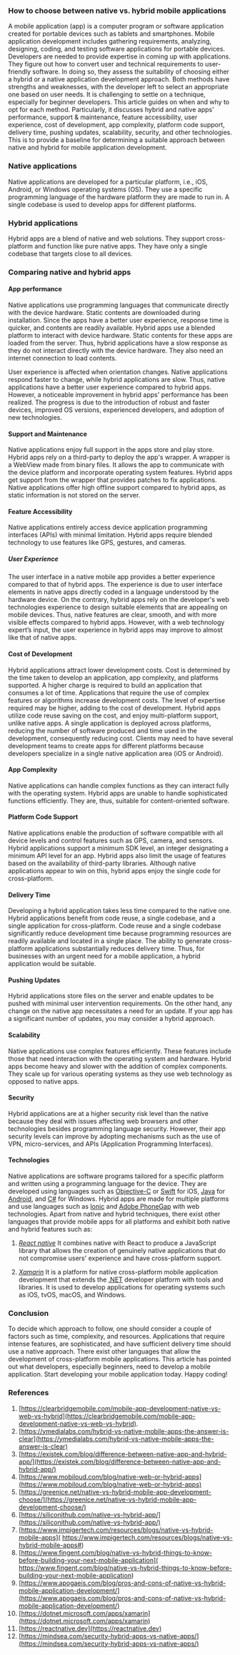  ### How to choose between native vs. hybrid mobile applications                                                             
A mobile application (app) is a computer program or software application created for portable devices such as tablets and smartphones. Mobile application development includes gathering requirements, analyzing, designing, coding, and testing software applications for portable devices. 
Developers are needed to provide expertise in coming up with applications. They figure out how to convert user and technical requirements to user-friendly software. In doing so, they assess the suitability of choosing either a hybrid or a native application development approach. 
Both methods have strengths and weaknesses, with the developer left to select an appropriate one based on user needs. It is challenging to settle on a technique, especially for beginner developers. 
This article guides on when and why to opt for each method. Particularly, it discusses hybrid and native apps’ performance, support & maintenance, feature accessibility, user experience, cost of development, app complexity, platform code support, delivery time, pushing updates, scalability, security, and other technologies. This is to provide a baseline for determining a suitable approach between native and hybrid for mobile application development.

### Native applications
Native applications are developed for a particular platform, i.e., iOS, Android, or Windows operating systems (OS). They use a specific programming language of the hardware platform they are made to run in. A single codebase is used to develop apps for different platforms.

### Hybrid applications
Hybrid apps are a blend of native and web solutions. They support cross-platform and function like pure native apps. They have only a single codebase that targets close to all devices.

### Comparing native and hybrid apps                                                                                                           
#### App performance
Native applications use programming languages that communicate directly with the device hardware. Static contents are downloaded during installation. Since the apps have a better user experience, response time is quicker, and contents are readily available. Hybrid apps use a blended platform to interact with device hardware. Static contents for these apps are loaded from the server. Thus, hybrid applications have a slow response as they do not interact directly with the device hardware. They also need an internet connection to load contents.

User experience is affected when orientation changes. Native applications respond faster to change, while hybrid applications are slow. Thus, native applications have a better user experience compared to hybrid apps. However, a noticeable improvement in hybrid apps' performance has been realized. The progress is due to the introduction of robust and faster devices, improved OS versions, experienced developers, and adoption of new technologies.


#### Support and Maintenance
Native applications enjoy full support in the apps store and play store. Hybrid apps rely on a third-party to deploy the app's wrapper. A wrapper is a WebView made from binary files. It allows the app to communicate with the device platform and incorporate operating system features. Hybrid apps get support from the wrapper that provides patches to fix applications. Native applications offer high offline support compared to hybrid apps, as static information is not stored on the server.

#### Feature Accessibility
Native applications entirely access device application programming interfaces (APIs) with minimal limitation. Hybrid apps require blended technology to use features like GPS, gestures, and cameras.

##### User Experience
The user interface in a native mobile app provides a better experience compared to that of hybrid apps. The experience is due to user interface elements in native apps directly coded in a language understood by the hardware device. 
On the contrary, hybrid apps rely on the developer's web technologies experience to design suitable elements that are appealing on mobile devices. Thus, native features are clear, smooth, and with more visible effects compared to hybrid apps. However, with a web technology expert’s input, the user experience in hybrid apps may improve to almost like that of native apps.

#### Cost of Development
Hybrid applications attract lower development costs. Cost is determined by the time taken to develop an application, app complexity, and platforms supported. A higher charge is required to build an application that consumes a lot of time. Applications that require the use of complex features or algorithms increase development costs. The level of expertise required may be higher, adding to the cost of development. 
Hybrid apps utilize code reuse saving on the cost, and enjoy multi-platform support, unlike native apps. A single application is deployed across platforms, reducing the number of software produced and time used in the development, consequently reducing cost. Clients may need to have several development teams to create apps for different platforms because developers specialize in a single native application area (iOS or Android).

#### App Complexity
Native applications can handle complex functions as they can interact fully with the operating system. Hybrid apps are unable to handle sophisticated functions efficiently. They are, thus, suitable for content-oriented software.

#### Platform Code Support
Native applications enable the production of software compatible with all device levels and control features such as GPS, camera, and sensors. Hybrid applications support a minimum SDK level, an integer designating a minimum API level for an app. Hybrid apps also limit the usage of features based on the availability of third-party libraries. Although native applications appear to win on this, hybrid apps enjoy the single code for cross-platform.

#### Delivery Time
Developing a hybrid application takes less time compared to the native one. Hybrid applications benefit from code reuse, a single codebase, and a single application for cross-platform. 
Code reuse and a single codebase significantly reduce development time because programming resources are readily available and located in a single place. The ability to generate cross-platform applications substantially reduces delivery time. Thus, for businesses with an urgent need for a mobile application, a hybrid application would be suitable.

#### Pushing Updates
Hybrid applications store files on the server and enable updates to be pushed with minimal user intervention requirements. On the other hand, any change on the native app necessitates a need for an update. If your app has a significant number of updates, you may consider a hybrid approach. 

#### Scalability
Native applications use complex features efficiently. These features include those that need interaction with the operating system and hardware. Hybrid apps become heavy and slower with the addition of complex components. They scale up for various operating systems as they use web technology as opposed to native apps.

#### Security
Hybrid applications are at a higher security risk level than the native because they deal with issues affecting web browsers and other technologies besides programming language security. However, their app security levels can improve by adopting mechanisms such as the use of VPN, micro-services, and APIs (Application Programming Interfaces).


#### Technologies
Native applications are software programs tailored for a specific platform and written using a programming language for the device. They are developed using languages such as [Objective-C](https://developer.apple.com/library/archive/documentation/Cocoa/Conceptual/ProgrammingWithObjectiveC/Introduction/Introduction.html) or [Swift](https://www.swift.com) for iOS, [Java](https://www.java.com) for [Android](https://www.android.com), and [C#](https://docs.microsoft.com/en-us/dotnet/csharp/) for Windows. 
Hybrid apps are made for multiple platforms and use languages such as [Ionic](https://ionicframework.com) and [Adobe PhoneGap](https://phonegap.com) with web technologies. Apart from native and hybrid techniques, there exist other languages that provide mobile apps for all platforms and exhibit both native and hybrid features such as:                                                                                                                                                                                                                                             
1.	*[React native](https://reactnative.dev)* 
It combines native with React to produce a JavaScript library that allows the creation of genuinely native applications that do not compromise users' experience and have cross-platform support.

2. *[Xamarin](https://dotnet.microsoft.com/apps/xamarin)*
It is a platform for native cross-platform mobile application development that extends the [.NET](https://dotnet.microsoft.com) developer platform with tools and libraries. It is used to develop applications for operating systems such as iOS, tvOS, macOS, and Windows.

### Conclusion
To decide which approach to follow, one should consider a couple of factors such as time, complexity, and resources. Applications that require intense features, are sophisticated, and have sufficient delivery time should use a native approach. There exist other languages that allow the development of cross-platform mobile applications. 
This article has pointed out what developers, especially beginners, need to develop a mobile application. Start developing your mobile application today. Happy coding!      

### References           
1. [https://clearbridgemobile.com/mobile-app-development-native-vs-web-vs-hybrid](https://clearbridgemobile.com/mobile-app-development-native-vs-web-vs-hybrid).
2. [https://ymedialabs.com/hybrid-vs-native-mobile-apps-the-answer-is-clear](https://ymedialabs.com/hybrid-vs-native-mobile-apps-the-answer-is-clear)
3. [https://existek.com/blog/difference-between-native-app-and-hybrid-app/](https://existek.com/blog/difference-between-native-app-and-hybrid-app/)
4. [https://www.mobiloud.com/blog/native-web-or-hybrid-apps](https://www.mobiloud.com/blog/native-web-or-hybrid-apps)
5. [https://greenice.net/native-vs-hybrid-mobile-app-development-choose/](https://greenice.net/native-vs-hybrid-mobile-app-development-choose/)
6. [https://siliconithub.com/native-vs-hybrid-app/](https://siliconithub.com/native-vs-hybrid-app/)
7. [https://www.impigertech.com/resources/blogs/native-vs-hybrid-mobile-apps]( https://www.impigertech.com/resources/blogs/native-vs-hybrid-mobile-apps#)
8. [https://www.fingent.com/blog/native-vs-hybrid-things-to-know-before-building-your-next-mobile-application]( https://www.fingent.com/blog/native-vs-hybrid-things-to-know-before-building-your-next-mobile-application)
9. [https://www.apogaeis.com/blog/pros-and-cons-of-native-vs-hybrid-mobile-application-development/](https://www.apogaeis.com/blog/pros-and-cons-of-native-vs-hybrid-mobile-application-development/)
10. [https://dotnet.microsoft.com/apps/xamarin](https://dotnet.microsoft.com/apps/xamarin)
11. [https://reactnative.dev](https://reactnative.dev)
12. [https://mindsea.com/security-hybrid-apps-vs-native-apps/](https://mindsea.com/security-hybrid-apps-vs-native-apps/)        
